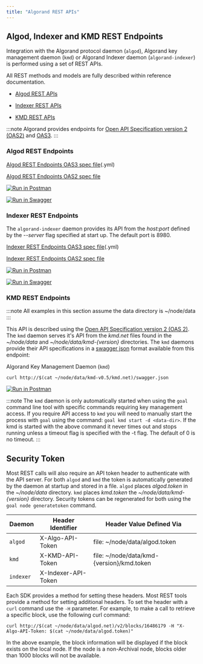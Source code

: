 ```yaml
---
title: "Algorand REST APIs"
---
```


## Algod, Indexer and KMD REST Endpoints

Integration with the Algorand protocol daemon (`algod`), Algorand key management daemon (`kmd`) or Algorand Indexer daemon (`algorand-indexer`) is performed using a set of REST APIs.

All REST methods and models are fully described within reference documentation.

- [Algod REST APIs](/reference/rest-api/algod)

- [Indexer REST APIs](/reference/rest-api/indexer)

- [KMD REST APIs](/reference/rest-api/kmd)

:::note
Algorand provides endpoints for [Open API Specification version 2 (OAS2)](https://github.com/OAI/OpenAPI-Specification/blob/main/versions/2.0.md) and [OAS3](https://github.com/OAI/OpenAPI-Specification/blob/main/versions/3.1.0.md).
:::

### Algod REST Endpoints

[Algod REST Endpoints OAS3 spec file](https://github.com/algorand/go-algorand/blob/master/daemon/algod/api/algod.oas3.yml?raw=true)(.yml)

[Algod REST Endpoints OAS2 spec file](https://github.com/algorand/go-algorand/blob/master/daemon/algod/api/algod.oas2.json?raw=true)

[![Run in Postman](https://run.pstmn.io/button.svg)](https://www.postman.com/algorand-devrel/algorand/collection/ji81cju/algod-rest-api)

[![Run in Swagger](https://img.shields.io/badge/Run%20in-Swagger-85EA2D?logo=swagger&logoColor=black)](https://nodely.io/swagger/index.html?url=/swagger/api/4160/algod.oas3.yml)



### Indexer REST Endpoints

The `algorand-indexer` daemon provides its API from the _host:port_ defined by the _--server_ flag specified at start up. The default port is 8980.

[Indexer REST Endpoints OAS3 spec file](https://www.github.com/algorand/indexer/blob/develop/api/indexer.oas3.yml?raw=true)(.yml)

[Indexer REST Endpoints OAS2 spec file](https://github.com/algorand/indexer/blob/develop/api/indexer.oas2.json?raw=true)


[![Run in Postman](https://run.pstmn.io/button.svg)](https://www.postman.com/algorand-devrel/algorand/collection/n3whqmk/indexer)

[![Run in Swagger](https://img.shields.io/badge/Run%20in-Swagger-85EA2D?logo=swagger&logoColor=black)](https://nodely.io/swagger/index.html?url=/swagger/api/4160/indexer.oas3.yml)


### KMD REST Endpoints

:::note
All examples in this section assume the data directory is ~/node/data
:::


This API is described using the [Open API Specification version 2 (OAS 2)](https://github.com/OAI/OpenAPI-Specification/blob/master/versions/2.0.md). The `kmd` daemon serves it's API from the _kmd.net_ files found in the _~/node/data_ and _~/node/data/kmd-{version}_ directories. The `kmd` daemons provide their API specifications in a [swagger json](https://github.com/algorand/go-algorand/blob/master/daemon/kmd/api/swagger.json) format available from this endpoint:

Algorand Key Management Daemon (`kmd`)

```shell showLineNumbers=false frame=none
curl http://$(cat ~/node/data/kmd-v0.5/kmd.net)/swagger.json
```

[![Run in Postman](https://run.pstmn.io/button.svg)](https://www.postman.com/algorand-devrel/algorand/collection/rljs0ht/kmd)

:::note
The `kmd` daemon is only automatically started when using the `goal` command line tool with specific commands requiring key management access. If you require API access to `kmd` you will need to manually start the process with `goal` using the command: `goal kmd start -d <data-dir>`. If the kmd is started with the above command it never times out and stops running unless a timeout flag is specified with the -t flag. The default of 0 is no timeout.
:::

## Security Token

Most REST calls will also require an API token header to authenticate with the API server. For both `algod` and `kmd` the token is automatically generated by the daemon at startup and stored in a file. `algod` places _algod.token_ in the _~/node/data_ directory. `kmd` places _kmd.token_ the _~/node/data/kmd-{version}_ directory. Security tokens can be regenerated for both using the `goal node generatetoken` command.

| Daemon    | Header Identifier   | Header Value Defined Via                    |
| --------- | ------------------- | ------------------------------------------- |
| `algod`   | X-Algo-API-Token    | file: ~/node/data/algod.token               |
| `kmd`     | X-KMD-API-Token     | file: ~/node/data/kmd-\{version\}/kmd.token |
| `indexer` | X-Indexer-API-Token |                                             |

Each SDK provides a method for setting these headers. Most REST tools provide a method for setting additional headers. To set the header with a `curl` command use the `-H` parameter. For example, to make a call to retrieve a specific block, use the following curl command:

```shell showLineNumbers=false frame=none
curl http://$(cat ~/node/data/algod.net)/v2/blocks/16486179 -H "X-Algo-API-Token: $(cat ~/node/data/algod.token)"
```

In the above example, the block information will be displayed if the block exists on the local node. If the node is a non-Archival node, blocks older than 1000 blocks will not be available.
